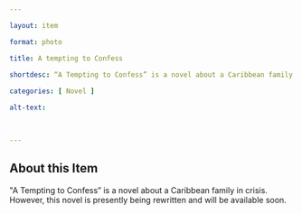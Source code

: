 ```yaml
--- 

layout: item 

format: photo 

title: A tempting to Confess

shortdesc: “A Tempting to Confess” is a novel about a Caribbean family in crisis. However, this novel is presently being rewritten and will be available soon.”
 
categories: [ Novel ]

alt-text:  

 

--- 
```


## About this Item 

"A Tempting to Confess” is a novel about a Caribbean family in crisis. However, this novel is presently being rewritten and will be available soon.
